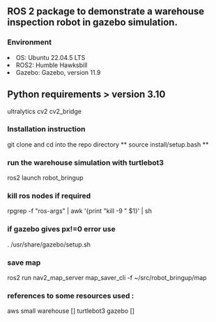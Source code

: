 ## ROS 2 package to demonstrate a warehouse inspection robot in gazebo simulation.

### Environment
<li>
OS:     Ubuntu 22.04.5 LTS
</li>
<li>
ROS2:   Humble Hawksbill
</li>
<li>
Gazebo: Gazebo, version 11.9
</li>

## Python requirements > version 3.10
ultralytics
cv2
cv2_bridge


### Installation instruction
git clone and cd into the repo directory
 ** source install/setup.bash **

### run the warehouse simulation with turtlebot3 
ros2 launch robot_bringup

### kill ros nodes if required
rpgrep -f "ros-args" | awk '{print "kill -9 " $1}' | sh

### if gazebo gives px!=0 error use
. /usr/share/gazebo/setup.sh

### save map
ros2 run nav2_map_server map_saver_cli -f ~/src/robot_bringup/map

### references to some resources used :
aws small warehouse []
turtlebot3 gazebo []

